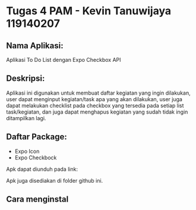 # Tugas 4 PAM - Kevin Tanuwijaya 119140207

## Nama Aplikasi: 
Aplikasi To Do List dengan Expo Checkbox API

## Deskripsi:
Aplikasi ini digunakan untuk membuat daftar  kegiatan yang ingin dilakukan, user dapat menginput kegiatan/task apa yang akan dilakukan, user juga dapat melakukan checklist pada checkbox yang tersedia pada setiap list task/kegiatan, dan juga dapat menghapus kegiatan yang sudah tidak ingin ditampilkan lagi.

## Daftar Package:
- Expo Icon
- Expo Checkbock

Apk dapat diunduh pada link:


Apk juga disediakan di folder github ini.

## Cara menginstal

